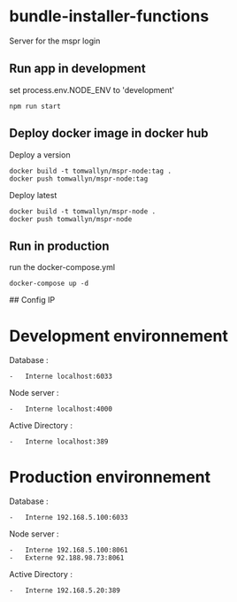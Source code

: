 # bundle-installer-functions

Server for the mspr login

## Run app in development

set process.env.NODE_ENV to 'development'
```shell
npm run start
```

## Deploy docker image in docker hub

Deploy a version
```
docker build -t tomwallyn/mspr-node:tag .
docker push tomwallyn/mspr-node:tag
```

Deploy latest
```
docker build -t tomwallyn/mspr-node .
docker push tomwallyn/mspr-node
```

## Run in production

run the docker-compose.yml
```
docker-compose up -d
```


## Config IP

# Development environnement

Database : 

    -   Interne localhost:6033

Node server : 

    -   Interne localhost:4000

Active Directory :  

    -   Interne localhost:389


# Production environnement

Database : 

    -   Interne 192.168.5.100:6033

Node server : 

    -   Interne 192.168.5.100:8061
    -   Externe 92.188.98.73:8061
Active Directory :  

    -   Interne 192.168.5.20:389
